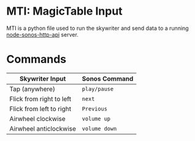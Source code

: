# MTI: MagicTable Input

MTI is a python file used to run the skywriter and send data to a running [node-sonos-http-api](https://github.com/jishi/node-sonos-http-api) server.

# Commands

| Skywriter Input | Sonos Command |
| ----------------| ------------- |
| Tap (anywhere) | `play/pause` |
| Flick from right to left | `next` |
| Flick from left to right | `Previous` |
| Airwheel clockwise | `volume up` |
| Airwheel anticlockwise | `volume down` |
